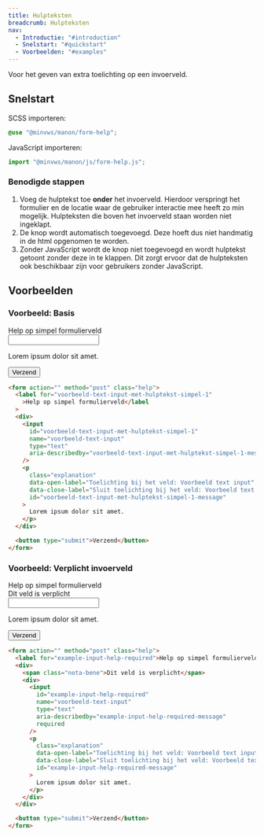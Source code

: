 ```yaml
---
title: Hulpteksten
breadcrumb: Hulpteksten
nav:
  - Introductie: "#introduction"
  - Snelstart: "#quickstart"
  - Voorbeelden: "#examples"
---
```


<p id="introduction">Voor het geven van extra toelichting op een invoerveld.</p>

<h2 id="quickstart">Snelstart</h2>

SCSS importeren:

```scss
@use "@minvws/manon/form-help";
```

JavaScript importeren:

```javascript
import "@minvws/manon/js/form-help.js";
```

### Benodigde stappen

1. Voeg de hulptekst toe **onder** het invoerveld. Hierdoor verspringt het
   formulier en de locatie waar de gebruiker interactie mee heeft zo min
   mogelijk. Hulpteksten die boven het invoerveld staan worden niet ingeklapt.
2. De knop wordt automatisch toegevoegd. Deze hoeft dus niet handmatig in de
   html opgenomen te worden.
3. Zonder JavaScript wordt de knop niet toegevoegd en wordt hulptekst getoont
   zonder deze in te klappen. Dit zorgt ervoor dat de hulpteksten ook
   beschikbaar zijn voor gebruikers zonder JavaScript.

<h2 id="examples">Voorbeelden</h2>

### Voorbeeld: Basis

<form action="" method="post" class="help">
  <label for="voorbeeld-text-input-met-hulptekst-simpel-1"
    >Help op simpel formulierveld</label
  >
  <div>
    <input
      id="voorbeeld-text-input-met-hulptekst-simpel-1"
      name="voorbeeld-text-input"
      type="text"
      aria-describedby="voorbeeld-text-input-met-hulptekst-simpel-1-message"
    />
    <p
      class="explanation"
      data-open-label="Toelichting bij het veld: Voorbeeld text input"
      data-close-label="Sluit toelichting bij het veld: Voorbeeld text input"
      id="voorbeeld-text-input-met-hulptekst-simpel-1-message"
    >
      Lorem ipsum dolor sit amet.
    </p>
  </div>

<button type="submit">Verzend</button>

</form>

```html
<form action="" method="post" class="help">
  <label for="voorbeeld-text-input-met-hulptekst-simpel-1"
    >Help op simpel formulierveld</label
  >
  <div>
    <input
      id="voorbeeld-text-input-met-hulptekst-simpel-1"
      name="voorbeeld-text-input"
      type="text"
      aria-describedby="voorbeeld-text-input-met-hulptekst-simpel-1-message"
    />
    <p
      class="explanation"
      data-open-label="Toelichting bij het veld: Voorbeeld text input"
      data-close-label="Sluit toelichting bij het veld: Voorbeeld text input"
      id="voorbeeld-text-input-met-hulptekst-simpel-1-message"
    >
      Lorem ipsum dolor sit amet.
    </p>
  </div>

  <button type="submit">Verzend</button>
</form>
```

### Voorbeeld: Verplicht invoerveld

<form action="" method="post" class="help">
  <label for="voorbeeld-text-input-met-hulptekst-simpel-1"
    >Help op simpel formulierveld</label
  >
  <div>
    <span class="nota-bene">Dit veld is verplicht</span>
    <div>
      <input
        id="example-input-help-required"
        name="voorbeeld-text-input"
        type="text"
        aria-describedby="example-input-help-required-message"
        required
      />
      <p
        class="explanation"
        data-open-label="Toelichting bij het veld: Voorbeeld text input"
        data-close-label="Sluit toelichting bij het veld: Voorbeeld text input"
        id="example-input-help-required-message"
      >
        Lorem ipsum dolor sit amet.
      </p>
    </div>
  </div>

<button type="submit">Verzend</button>

</form>

```html
<form action="" method="post" class="help">
  <label for="example-input-help-required">Help op simpel formulierveld</label>
  <div>
    <span class="nota-bene">Dit veld is verplicht</span>
    <div>
      <input
        id="example-input-help-required"
        name="voorbeeld-text-input"
        type="text"
        aria-describedby="example-input-help-required-message"
        required
      />
      <p
        class="explanation"
        data-open-label="Toelichting bij het veld: Voorbeeld text input"
        data-close-label="Sluit toelichting bij het veld: Voorbeeld text input"
        id="example-input-help-required-message"
      >
        Lorem ipsum dolor sit amet.
      </p>
    </div>
  </div>

  <button type="submit">Verzend</button>
</form>
```
